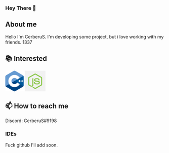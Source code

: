 ### Hey There 👋

## About me
Hello I'm CerberuS.
I'm developing some project, but i love working with my friends.
1337

## 📚 Interested

<code><img height="65" src="https://raw.githubusercontent.com/CerberuSzx/CerberuSzx/c593aca2cd1ef5fb9d286c154ddf4342c963e0b2/31/cpp.svg"></code>
<code><img height="65" src="https://raw.githubusercontent.com/CerberuSzx/CerberuSzx/main/31/js.png"></code>

## 📫 How to reach me
Discord: CerberuS#9198

### IDEs
Fuck github I'll add soon.

<!--

Here are some ideas to get you started:

- 🔭 I’m currently working on ...
- 🌱 I’m currently learning ...
- 👯 I’m looking to collaborate on ...
- 🤔 I’m looking for help with ...
- 💬 Ask me about ...
- 📫 How to reach me: ...
- 😄 Pronouns: ...
- ⚡ Fun fact: ...
-->
